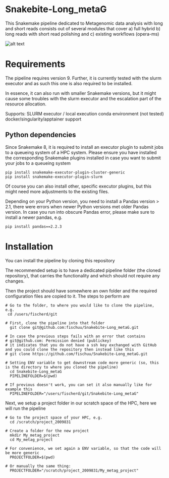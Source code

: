 # Snakebite-Long_metaG

This Snakemake pipeline dedicated to Metagenomic data analysis with long and short reads consists out of several modules that cover
a) full hybrid b) long reads with short read polishing and c) existing workflows (opera-ms)

![alt text](https://github.com/fischuu/Snakebite-Long_metaG/blob/main/flowchart/flowchart.png?raw=true)


# Requirements
The pipeline requires version 9. Further, it is currently tested with the slurm executor and as such this one is also required to be installed. 

In essence, it can also run with smaller Snakemake versions, but it might cause some troubles with the slurm executor and the escalation part
of the resource allocation. 

Supports:
SLURM executor / local execution
conda environment (not tested)
docker/singularity/apptainer support

## Python dependencies
Since Snakemake 8, it is required to install an executor plugin to submit jobs to a queueing system of a HPC system. Please ensure you have installed the corresponding Snakemake plugins installed in case you want to submit your jobs to a queueing system

```
pip install snakemake-executor-plugin-cluster-generic
pip install snakemake-executor-plugin-slurm

```

Of course you can also install other, specific executor plugins, but this might need more adjustments to the existing files.

Depending on your Python version, you need to install a Pandas version > 2.1, there were errors when newer Python versions met older Pandas version. In case you run into obscure Pandas error, please make sure to install a newer pandas, e.g.

```
pip install pandas==2.2.3
```

# Installation

You can install the pipeline by cloning this repository

The recommended setup is to have a dedicated pipeline folder (the cloned repository), that carries the functionality and which should not require any changes. 

Then the project should have somewhere an own folder and the required configuration files are copied to it. The steps to perform are

```
# Go to the folder, to where you would like to clone the pipeline, e.g. 
 cd /users/fischerd/git

# First, clone the pipeline into that folder
  git clone git@github.com:fischuu/Snakebite-Long_metaG.git

# In case the previous steps fails with an error that contains
# git@github.com: Permission denied (publickey)
# it indicates that you do not have a ssh key exchanged with GitHub and you could clone the repository then instead like this
# git clone https://github.com/fischuu/Snakebite-Long_metaG.git
  
# Setting ENV variable to get downstream code more generic (so, this is the directory to where you cloned the pipeline)
  cd Snakebite-Long_metaG
  PIPELINEFOLDER=$(pwd)
  
# If previous doesn't work, you can set it also manually like for example this
  PIPELINEFOLDER="/users/fischerd/git/Snakebite-Long_metaG"
```

Next, we setup a project folder in our scratch space of the HPC, here we will run the pipeline

```
# Go to the project space of your HPC, e.g. 
  cd /scratch/project_2009831

# Create a folder for the new project
  mkdir My_metag_project
  cd My_metag_project   
  
# For convenience, we set again a ENV variable, so that the code will be more generic
  PROJECTFOLDER=$(pwd)
  
# Or manually the same thing:  
  PROJECTFOLDER="/scratch/project_2009831/My_metag_project"
```
